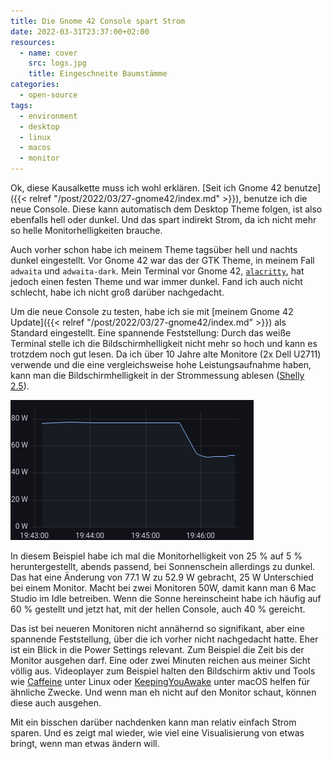 ```yaml
---
title: Die Gnome 42 Console spart Strom
date: 2022-03-31T23:37:00+02:00
resources:
  - name: cover
    src: logs.jpg
    title: Eingeschneite Baumstämme
categories:
  - open-source
tags:
  - environment
  - desktop
  - linux
  - macos
  - monitor
---
```

Ok, diese Kausalkette muss ich wohl erklären.
[Seit ich Gnome 42 benutze]({{< relref "/post/2022/03/27-gnome42/index.md" >}}), benutze ich die neue Console.
Diese kann automatisch dem Desktop Theme folgen, ist also ebenfalls hell oder dunkel.
Und das spart indirekt Strom, da ich nicht mehr so helle Monitorhelligkeiten brauche.
<!--more-->

Auch vorher schon habe ich meinem Theme tagsüber hell und nachts dunkel eingestellt.
Vor Gnome 42 war das der GTK Theme, in meinem Fall `adwaita` und `adwaita-dark`.
Mein Terminal vor Gnome 42, [`alacritty`](https://github.com/alacritty/alacritty), hat jedoch einen festen Theme und war immer dunkel.
Fand ich auch nicht schlecht, habe ich nicht groß darüber nachgedacht.

Um die neue Console zu testen, habe ich sie mit [meinem Gnome 42 Update]({{< relref "/post/2022/03/27-gnome42/index.md" >}}) als Standard eingestellt.
Eine spannende Feststellung: Durch das weiße Terminal stelle ich die Bildschirmhelligkeit nicht mehr so hoch und kann es trotzdem noch gut lesen.
Da ich über 10 Jahre alte Monitore (2x Dell U2711) verwende und die eine vergleichsweise hohe Leistungsaufnahme haben, kann man die Bildschirmhelligkeit in der Strommessung ablesen ([Shelly 2.5](https://shelly.cloud/products/shelly-25-smart-home-automation-relay/)).

![Graph welcher den Stromverbrauch vom Monitor anzeigt](monitor.png)

In diesem Beispiel habe ich mal die Monitorhelligkeit von 25 % auf 5 % heruntergestellt, abends passend, bei Sonnenschein allerdings zu dunkel.
Das hat eine Änderung von 77.1 W zu 52.9 W gebracht, 25 W Unterschied bei einem Monitor.
Macht bei zwei Monitoren 50W, damit kann man 6 Mac Studio im Idle betreiben.
Wenn die Sonne hereinscheint habe ich häufig auf 60 % gestellt und jetzt hat, mit der hellen Console, auch 40 % gereicht.

Das ist bei neueren Monitoren nicht annähernd so signifikant, aber eine spannende Feststellung, über die ich vorher nicht nachgedacht hatte.
Eher ist ein Blick in die Power Settings relevant.
Zum Beispiel die Zeit bis der Monitor ausgehen darf.
Eine oder zwei Minuten reichen aus meiner Sicht völlig aus.
Videoplayer zum Beispiel halten den Bildschirm aktiv und Tools wie [Caffeine](https://github.com/eonpatapon/gnome-shell-extension-caffeine) unter Linux oder [KeepingYouAwake](https://keepingyouawake.app/) unter macOS helfen für ähnliche Zwecke.
Und wenn man eh nicht auf den Monitor schaut, können diese auch ausgehen.

Mit ein bisschen darüber nachdenken kann man relativ einfach Strom sparen.
Und es zeigt mal wieder, wie viel eine Visualisierung von etwas bringt, wenn man etwas ändern will.
